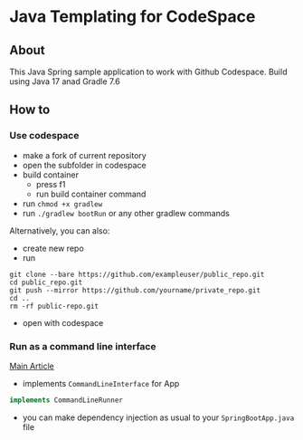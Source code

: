 # Java Templating for CodeSpace

## About
This Java Spring sample application to work with Github Codespace. Build using Java 17 anad Gradle 7.6

## How to
### Use codespace
- make a fork of current repository
- open the subfolder in codespace
- build container
	- press f1
	- run build container command
- run `chmod +x gradlew`
- run `./gradlew bootRun` or any other gradlew commands

Alternatively, you can also:
- create new repo
- run
```
git clone --bare https://github.com/exampleuser/public_repo.git
cd public_repo.git
git push --mirror https://github.com/yourname/private_repo.git
cd ..
rm -rf public-repo.git
```
- open with codespace

### Run as a command line interface
<a href="https://www.baeldung.com/spring-boot-console-app">Main Article</a>
- implements `CommandLineInterface` for App
```java
implements CommandLineRunner 
```
- you can make dependency injection as  usual to your `SpringBootApp.java` file
